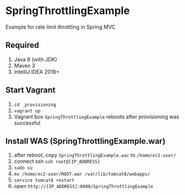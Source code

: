 # SpringThrottlingExample

Example for rate limit throttling in Spring MVC 

## Required

1. Java 8 (with JDK)
1. Maven 3
1. IntelliJ IDEA 2018+

## Start Vagrant

1. `cd _provisioning`
1. `vagrant up`
1. Vagrant box `SpringThrottlingExample` reboots after provisioning was successful

## Install WAS (SpringThrottlingExample.war)

1. after reboot, copy `SpringThrottlingExample.war` to `/home/ec2-user/`
1. connect ssh `ssh root@[IP_ADDRESS]`
1. `sudo su`
1. `mv /home/ec2-user/ROOT.war /var/lib/tomcat8/webapps/`
1. `service tomcat8 restart`
1. open `http://[IP_ADDRESS]:8080/SpringThrottlingExample`